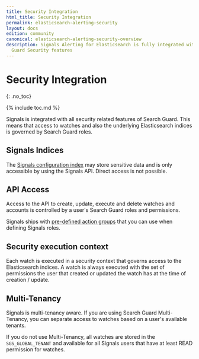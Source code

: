 ```yaml
---
title: Security Integration
html_title: Security Integration
permalink: elasticsearch-alerting-security
layout: docs
edition: community
canonical: elasticsearch-alerting-security-overview
description: Signals Alerting for Elasticsearch is fully integrated with all Search
  Guard Security features
---
```

<!--- Copyright 2022 floragunn GmbH -->

# Security Integration
{: .no_toc}

{% include toc.md %}

Signals is integrated with all security related features of Search Guard. This means that access to watches and also the underlying Elasticsearch indices is governed by Search Guard roles.


## Signals Indices

The [Signals configuration index](elasticsearch-alerting-security-indices) may store sensitive data and is only accessible by using the Signals API. Direct access is not possible.

## API Access

Access to the API to create, update, execute and delete watches and accounts is controlled by a user's Search Guard roles and permissions.

Signals ships with [pre-defined action groups](elasticsearch-alerting-security-permissions) that you can use when defining Signals roles. 

## Security execution context

Each watch is executed in a security context that governs access to the Elasticsearch indices. A watch is always executed with the set of permissions the user that created or updated the watch has at the time of creation / update.

## Multi-Tenancy

Signals is multi-tenancy aware. If you are using Search Guard Multi-Tenancy, you can separate access to watches based on a user's available tenants.

If you do not use Multi-Tenancy, all watches are stored in the `SGS_GLOBAL_TENANT` and available for all Signals users that have at least READ permission for watches.

